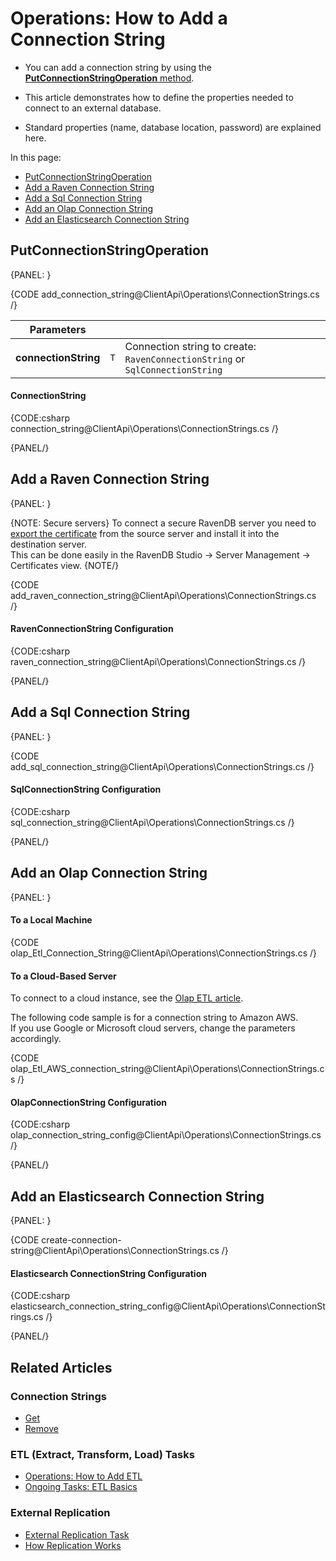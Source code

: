 # Operations: How to Add a Connection String

* You can add a connection string by using the [**PutConnectionStringOperation** method](../../../../client-api/operations/maintenance/connection-strings/add-connection-string#putconnectionstringoperation).

* This article demonstrates how to define the properties needed to connect to an external database.  

* Standard properties (name, database location, password) are explained here.  

In this page:

* [PutConnectionStringOperation](../../../../client-api/operations/maintenance/connection-strings/add-connection-string#putconnectionstringoperation)  
* [Add a Raven Connection String](../../../../client-api/operations/maintenance/connection-strings/add-connection-string#add-a-raven-connection-string)  
* [Add a Sql Connection String](../../../../client-api/operations/maintenance/connection-strings/add-connection-string#add-a-sql-connection-string)  
* [Add an Olap Connection String](../../../../client-api/operations/maintenance/connection-strings/add-connection-string#add-an-olap-connection-string)  
* [Add an Elasticsearch Connection String](../../../../client-api/operations/maintenance/connection-strings/add-connection-string#add-an-elasticsearch-connection-string)  

## PutConnectionStringOperation

{PANEL: }

{CODE add_connection_string@ClientApi\Operations\ConnectionStrings.cs /}

| Parameters | | |
| ------------- | ----- | ---- |
| **connectionString** | `T` | Connection string to create: `RavenConnectionString` or `SqlConnectionString` |


#### ConnectionString

{CODE:csharp connection_string@ClientApi\Operations\ConnectionStrings.cs /}

{PANEL/}

## Add a Raven Connection String

{PANEL: }

{NOTE: Secure servers}
 To connect a secure RavenDB server you need to [export the certificate](../../../../server/security/authentication/certificate-management#enabling-communication-between-servers-importing-and-exporting-certificates) from the source server and install it into the destination server.  
 This can be done easily in the RavenDB Studio -> Server Management -> Certificates view.
{NOTE/}

{CODE add_raven_connection_string@ClientApi\Operations\ConnectionStrings.cs /}

#### RavenConnectionString Configuration

{CODE:csharp raven_connection_string@ClientApi\Operations\ConnectionStrings.cs /}

{PANEL/}

## Add a Sql Connection String

{PANEL: }

{CODE add_sql_connection_string@ClientApi\Operations\ConnectionStrings.cs /}

#### SqlConnectionString Configuration

{CODE:csharp sql_connection_string@ClientApi\Operations\ConnectionStrings.cs /}

{PANEL/}

## Add an Olap Connection String

{PANEL: }

#### To a Local Machine

{CODE olap_Etl_Connection_String@ClientApi\Operations\ConnectionStrings.cs /}

#### To a Cloud-Based Server

To connect to a cloud instance, see the [Olap ETL article](../../../../server/ongoing-tasks/etl/olap#section-1).  
  
The following code sample is for a connection string to Amazon AWS.  
If you use Google or Microsoft cloud servers, change the parameters accordingly.   

{CODE olap_Etl_AWS_connection_string@ClientApi\Operations\ConnectionStrings.cs /}

#### OlapConnectionString Configuration

{CODE:csharp olap_connection_string_config@ClientApi\Operations\ConnectionStrings.cs /}

{PANEL/}


## Add an Elasticsearch Connection String  

{PANEL: }

{CODE create-connection-string@ClientApi\Operations\ConnectionStrings.cs /}

#### Elasticsearch ConnectionString Configuration

{CODE:csharp elasticsearch_connection_string_config@ClientApi\Operations\ConnectionStrings.cs /}

{PANEL/}

## Related Articles

### Connection Strings

- [Get](../../../../client-api/operations/maintenance/connection-strings/get-connection-string)
- [Remove](../../../../client-api/operations/maintenance/connection-strings/remove-connection-string)

### ETL (Extract, Transform, Load) Tasks

- [Operations: How to Add ETL](../../../../client-api/operations/maintenance/etl/add-etl)
- [Ongoing Tasks: ETL Basics](../../../../server/ongoing-tasks/etl/basics)

### External Replication

- [External Replication Task](../../../../studio/database/tasks/ongoing-tasks/external-replication-task)
- [How Replication Works](../../../../server/clustering/replication/replication)

